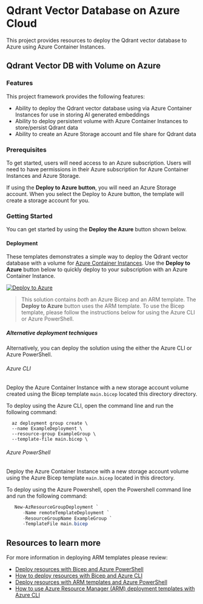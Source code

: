 # Qdrant Vector Database on Azure Cloud

This project provides resources to deploy the Qdrant vector database to Azure using Azure Container Instances.

## Qdrant Vector DB with Volume on Azure

### Features

This project framework provides the following features:

- Ability to deploy the Qdrant vector database using via Azure Container Instances for use in storing AI generated embeddings
- Ability to deploy persistent volume with Azure Container Instances to store/persist Qdrant data
- Ability to create an Azure Storage account and file share for Qdrant data

### Prerequisites

To get started, users will need access to an Azure subscription.
Users will need to have permissions in their Azure subscription for Azure Container
Instances and Azure Storage.

If using the **Deploy to Azure button**, you will need an Azure Storage account. When you select the Deploy to Azure button, the template will create a storage account for you.

### Getting Started

You can get started by using the **Deploy the Azure** button shown below.

#### Deployment

These templates demonstrates a simple way to deploy the Qdrant vector database with a volume for [Azure Container Instances](https://docs.microsoft.com/azure/container-instances/).  Use the **Deploy to Azure** button below to quickly deploy to your subscription with an Azure Container Instance.

[![Deploy to Azure](https://aka.ms/deploytoazurebutton)](https://portal.azure.com/#create/Microsoft.Template/uri/https%3A%2F%2Fraw.githubusercontent.com%2FAzure-Samples%2Fqdrant-azure%2Fmain%2FAzure-Container-Instances%2FARM-templates%2Fqdrant-deploy-aci-withstorage.json)

> This solution contains _both_ an Azure Bicep and an ARM template.  The **Deploy to Azure** button uses the ARM template.  To use the Bicep template, please follow the instructions below for using the Azure CLI or Azure PowerShell.

##### Alternative deployment techniques

Alternatively, you can deploy the solution using the either the Azure CLI or Azure PowerShell.

###### Azure CLI

Deploy the Azure Container Instance with a new storage account volume created using the Bicep template `main.bicep` located this directory directory.

To deploy using the Azure CLI, open the command line and run the following command:

```shell
  az deployment group create \
  --name ExampleDeployment \
  --resource-group ExampleGroup \
  --template-file main.bicep \
```

###### Azure PowerShell

Deploy the Azure Container Instance with a new storage account volume using the Azure Bicep template `main.bicep` located in this directory.

To deploy using the Azure Powershell, open the Powershell command line and run the following command:

```powershell
   New-AzResourceGroupDeployment `
      -Name remoteTemplateDeployment `
      -ResourceGroupName ExampleGroup `
      -TemplateFile main.bicep
```

## Resources to learn more

For more information in deploying ARM templates please review:

- [Deploy resources with Bicep and Azure PowerShell](https://learn.microsoft.com/azure/azure-resource-manager/bicep/deploy-powershell)
- [How to deploy resources with Bicep and Azure CLI](https://learn.microsoft.com/azure/azure-resource-manager/bicep/deploy-cli)
- [Deploy resources with ARM templates and Azure PowerShell](https://learn.microsoft.com/azure/azure-resource-manager/templates/deploy-powershell)
- [How to use Azure Resource Manager (ARM) deployment templates with Azure CLI](https://learn.microsoft.com/azure/azure-resource-manager/templates/deploy-cli)

